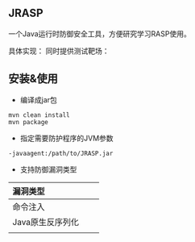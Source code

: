 ## JRASP
一个Java运行时防御安全工具，方便研究学习RASP使用。

具体实现：
同时提供测试靶场：

## 安装&使用

+ 编译成jar包
```shell
mvn clean install
mvn package
```
+ 指定需要防护程序的JVM参数
```shell
-javaagent:/path/to/JRASP.jar
```

+ 支持防御漏洞类型

| 漏洞类型         |      |      |
| :--------------- | :--: | ---- |
| 命令注入         |      |      |
| Java原生反序列化 |      |      |
|                  |      |      |
